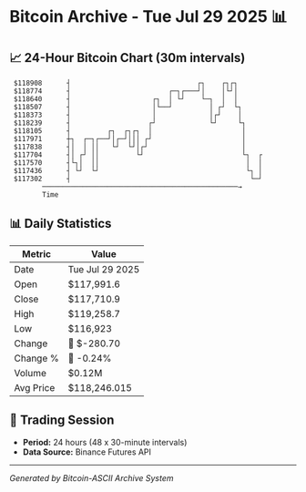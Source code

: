 # Bitcoin Archive - Tue Jul 29 2025 📊

## 📈 24-Hour Bitcoin Chart (30m intervals)

```
 $118908      ┤                               ┌┐    ┌┐┌┐       
 $118774      ┤                        ┌─┐┌───┘│    │└┘│       
 $118640      ┤                    ┌┐  │ └┘    └─┐  │  │       
 $118507      ┤                    │└──┘         │ ┌┘  └┐      
 $118373      ┤                    │             │┌┘    │      
 $118239      ┤                   ┌┘             └┘     └┐     
 $118105      ┤         ┌┐  ┌┐┌┐  │                      │     
 $117971      ┼┐  ┌─┐┌──┘│┌─┘│││ ┌┘                      │     
 $117838      ┤│  │ ││   └┘  └┘│┌┘                       │     
 $117704      ┤│ ┌┘ ││         └┘                        └┐  ┌ 
 $117570      ┤└┐│  ││                                    │  │ 
 $117436      ┤ └┘  └┘                                    └┐ │ 
 $117302      ┤                                            └─┘ 
        ────────────────────────────────────────────────→
        Time
```

## 📊 Daily Statistics

| Metric | Value |
|--------|-------|
| Date | Tue Jul 29 2025 |
| Open | $117,991.6 |
| Close | $117,710.9 |
| High | $119,258.7 |
| Low | $116,923 |
| Change | 🔴 $-280.70 |
| Change % | 🔴 -0.24% |
| Volume | $0.12M |
| Avg Price | $118,246.015 |

## 📅 Trading Session

- **Period:** 24 hours (48 x 30-minute intervals)
- **Data Source:** Binance Futures API

---
*Generated by Bitcoin-ASCII Archive System*
